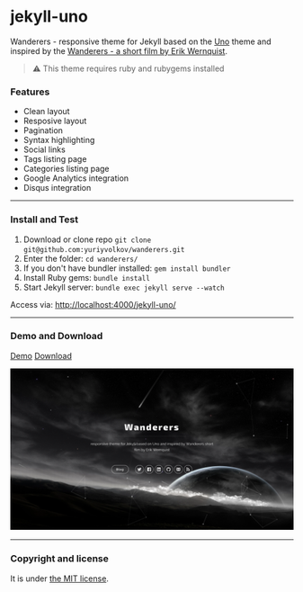 # jekyll-uno

Wanderers - responsive theme for Jekyll based on the [Uno](https://github.com/joshgerdes/jekyll-uno) theme and inspired by the [Wanderers - a short film by Erik Wernquist](https://vimeo.com/108650530).

> :warning:
  This theme requires ruby and rubygems installed

### Features

* Clean layout
* Resposive layout
* Pagination
* Syntax highlighting
* Social links
* Tags listing page
* Categories listing page
* Google Analytics integration
* Disqus integration

---

### Install and Test

1. Download or clone repo `git clone git@github.com:yuriyvolkov/wanderers.git`
2. Enter the folder: `cd wanderers/`
3. If you don't have bundler installed: `gem install bundler`
3. Install Ruby gems: `bundle install`
4. Start Jekyll server: `bundle exec jekyll serve --watch`

Access via: [http://localhost:4000/jekyll-uno/](http://localhost:4000/)

---

### Demo and Download

[Demo](http://)
[Download](https://github.com/yuriyvolkov/wanderers/archive/master.zip)

![Wanderers - free Jekyll theme](/screenshot.png)

---

### Copyright and license

It is under [the MIT license](/LICENSE).
